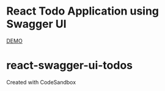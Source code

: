 # React Todo Application using Swagger UI
[DEMO](https://react-swagger-ui-todos.herokuapp.com/)
# react-swagger-ui-todos
Created with CodeSandbox
